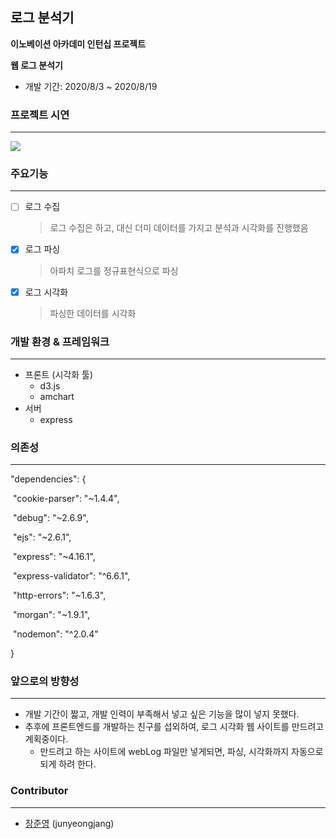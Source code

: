 ## 로그 분석기 

**이노베이션 아카데미 인턴십 프로젝트**

**웹 로그 분석기**

- 개발 기간: 2020/8/3 ~ 2020/8/19

### 프로젝트 시연

---

![](docs/pic2.gif)

### 주요기능

---

- [ ] 로그 수집

  > 로그 수집은 하고, 대신 더미 데이터를 가지고 분석과 시각화를 진행했음

- [x] 로그 파싱

  > 아파치 로그를 정규표현식으로 파싱

- [x] 로그 시각화

  > 파싱한 데이터를 시각화



### 개발 환경 & 프레임워크

---

- 프론트 (시각화 툴) 
  - d3.js
  - amchart
- 서버
  - express

### 의존성

---

"dependencies": {

​    "cookie-parser": "~1.4.4",

​    "debug": "~2.6.9",

​    "ejs": "~2.6.1",

​    "express": "~4.16.1",

​    "express-validator": "^6.6.1",

​    "http-errors": "~1.6.3",

​    "morgan": "~1.9.1",

​    "nodemon": "^2.0.4"

  }

### 앞으로의 방향성 

---

- 개발 기간이 짧고, 개발 인력이 부족해서 넣고 싶은 기능을 많이 넣지 못했다. 
- 추후에 프론트엔드를 개발하는 친구를 섭외하여, 로그 시각화 웹 사이트를 만드려고 계획중이다.
  - 만드려고 하는 사이트에 webLog 파일만 넣게되면, 파싱, 시각화까지 자동으로 되게 하려 한다. 

### Contributor

---

- [장준영](https://github.com/junyeongjang) (junyeongjang)

